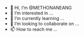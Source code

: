- 👋 Hi, I’m @METHONANEANG
- 👀 I’m interested in ...
- 🌱 I’m currently learning ...
- 💞️ I’m looking to collaborate on ...
- 📫 How to reach me ...

<!---
METHONANEANG/METHONANEANG is a ✨ special ✨ repository because its `README.md` (this file) appears on your GitHub profile.
You can click the Preview link to take a look at your changes.
--->
